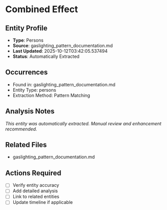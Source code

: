 # Combined Effect

## Entity Profile
- **Type**: Persons
- **Source**: gaslighting_pattern_documentation.md
- **Last Updated**: 2025-10-12T03:42:05.537494
- **Status**: Automatically Extracted

## Occurrences
- Found in: gaslighting_pattern_documentation.md
- Entity Type: persons
- Extraction Method: Pattern Matching

## Analysis Notes
*This entity was automatically extracted. Manual review and enhancement recommended.*

## Related Files
- gaslighting_pattern_documentation.md

## Actions Required
- [ ] Verify entity accuracy
- [ ] Add detailed analysis
- [ ] Link to related entities
- [ ] Update timeline if applicable
